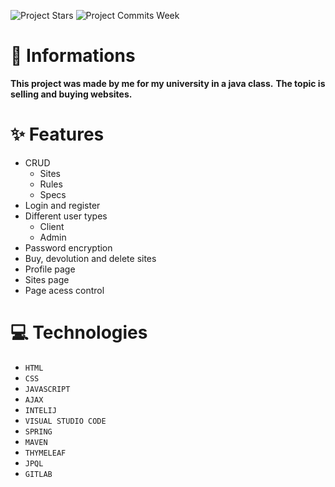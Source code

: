 ![Project Stars](https://img.shields.io/github/stars/4kauanmota/salesAndPurchasesCRUD?color=1e90ff) ![Project Commits Week](https://img.shields.io/github/commit-activity/w/4kauanmota/salesAndPurchasesCRUD?color=1e90ff)

# 📄 **Informations**
**This project was made by me for my university in a java class.**
**The topic is selling and buying websites.**

# ✨ **Features**
+ CRUD
    + Sites
    + Rules
    + Specs
+ Login and register
+ Different user types 
    + Client
    + Admin
+ Password encryption
+ Buy, devolution and delete sites
+ Profile page
+ Sites page
+ Page acess control

# 💻 **Technologies**
+ `HTML`
+ `CSS`
+ `JAVASCRIPT`
+ `AJAX`
+ `INTELIJ`
+ `VISUAL STUDIO CODE`
+ `SPRING`
+ `MAVEN`
+ `THYMELEAF`
+ `JPQL`
+ `GITLAB`

